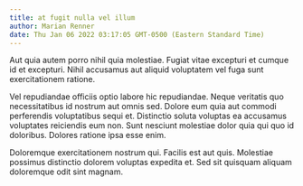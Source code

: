 ```yaml
---
title: at fugit nulla vel illum
author: Marian Renner
date: Thu Jan 06 2022 03:17:05 GMT-0500 (Eastern Standard Time)
---
```

Aut quia autem porro nihil quia molestiae. Fugiat vitae excepturi et cumque id et excepturi. Nihil accusamus aut aliquid voluptatem vel fuga sunt exercitationem ratione.

 Vel repudiandae officiis optio labore hic repudiandae. Neque veritatis quo necessitatibus id nostrum aut omnis sed. Dolore eum quia aut commodi perferendis voluptatibus sequi et. Distinctio soluta voluptas ea accusamus voluptates reiciendis eum non. Sunt nesciunt molestiae dolor quia qui quo id doloribus. Dolores ratione ipsa esse enim.

 Doloremque exercitationem nostrum qui. Facilis est aut quis. Molestiae possimus distinctio dolorem voluptas expedita et. Sed sit quisquam aliquam doloremque odit sint magnam.
